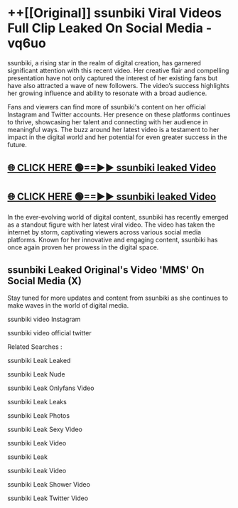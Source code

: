 # ++[[Original]] ssunbiki Viral Videos Full Clip Leaked On Social Media - vq6uo<br>

ssunbiki, a rising star in the realm of digital creation, has garnered significant attention with this recent video. Her creative flair and compelling presentation have not only captured the interest of her existing fans but have also attracted a wave of new followers. The video’s success highlights her growing influence and ability to resonate with a broad audience.

Fans and viewers can find more of ssunbiki's content on her official Instagram and Twitter accounts. Her presence on these platforms continues to thrive, showcasing her talent and connecting with her audience in meaningful ways. The buzz around her latest video is a testament to her impact in the digital world and her potential for even greater success in the future.


## [🌐 CLICK HERE 🟢==►► ssunbiki leaked Video ](https://onlyclips.site?title=ssunbiki&ref=git)

## [🌐 CLICK HERE 🟢==►► ssunbiki leaked Video ](https://onlyclips.site?title=ssunbiki&ref=git)


In the ever-evolving world of digital content, ssunbiki has recently emerged as a standout figure with her latest viral video. The video has taken the internet by storm, captivating viewers across various social media platforms. Known for her innovative and engaging content, ssunbiki has once again proven her prowess in the digital space.



## ssunbiki L𝚎aked Original's Video 'MMS' On Social Media (X)


Stay tuned for more updates and content from ssunbiki as she continues to make waves in the world of digital media.

ssunbiki video Instagram

ssunbiki video official twitter


Related Searches :

ssunbiki Leak Leaked

ssunbiki Leak Nude

ssunbiki Leak Onlyfans Video

ssunbiki Leak Leaks

ssunbiki Leak Photos

ssunbiki Leak Sexy Video

ssunbiki Leak Video

ssunbiki Leak

ssunbiki Leak Video

ssunbiki Leak Shower Video

ssunbiki Leak Twitter Video

